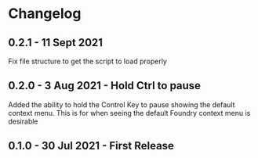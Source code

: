 # Changelog

## 0.2.1 - 11 Sept 2021

Fix file structure to get the script to load properly

## 0.2.0 - 3 Aug 2021 - Hold Ctrl to pause

Added the ability to hold the Control Key to pause showing the default context menu. This is for when seeing the default Foundry context menu is desirable

## 0.1.0 - 30 Jul 2021 - First Release
